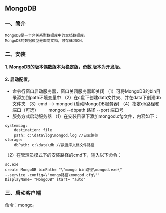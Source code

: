 ## MongoDB
### 一、简介
	MongoDB是一个非关系型数据库中的文档数据库。
	MongoDB的数据模型是面向文档，可存储JSON。
### 二、安装
#### 1. MongoDB的版本偶数版本为稳定版，奇数 版本为开发版。 
#### 2. 启动配置。
- 命令行窗口启动服务器，窗口关闭服务器即关闭
（1）可将MongoDB的bin目录添加到path环境变量中
（2）在c盘下创建data文件夹、并在data下创建db文件夹
（3）cmd ——> mongod (启动MongoDB服务器)
（4）指定db路径和端口（可选）
 &nbsp;&nbsp;&nbsp;&nbsp;&nbsp;&nbsp; mongod --dbpath 路径 --port 端口号 	
- 服务方式启动服务器
（1）在安装目录下添加mongod.cfg文件，内容如下：
```
systemLog: 
	destination: file 
	path: c:\data\log\mongod.log //日志路径 
storage: 
	dbPath: c:\data\db //数据库文档文件路径

```
（2）在管理员模式下的安装路径的cmd下，输入以下命令：
```
sc.exe 
create MongoDB binPath= "\"mongo bin路径\mongod.exe\" 
--service -config=\"mongo路径\mongod.cfg\"" 
DisplayName= "MongoDB" start= "auto"
```
### 三、启动客户端
命令：mongo。